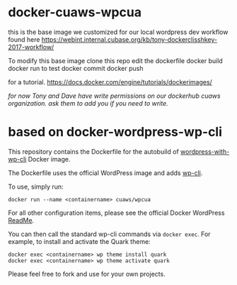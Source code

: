 # docker-cuaws-wpcua
this is the base image we customized for our local wordpress dev workflow found here https://webint.internal.cubase.org/kb/tony-dockerclisshkey-2017-workflow/

To modify this base image
clone this repo
edit the dockerfile
docker build
docker run to test
docker commit 
docker push

for a tutorial. https://docs.docker.com/engine/tutorials/dockerimages/

*for now Tony and Dave have write permissions on our dockerhub cuaws organization. ask them to add you if you need to write.*


# based on docker-wordpress-wp-cli
This repository contains the Dockerfile for the autobuild of [wordpress-with-wp-cli](https://registry.hub.docker.com/u/timbutler/wordpress-with-wp-cli/) Docker image.

The Dockerfile uses the official WordPress image and adds [wp-cli](http://wp-cli.org/).

To use, simply run: 

    docker run --name <containername> cuaws/wpcua

For all other configuration items, please see the official Docker WordPress [ReadMe](https://github.com/docker-library/docs/tree/master/wordpress).

You can then call the standard wp-cli commands via `docker exec`. For example, to install and activate the Quark theme:

    docker exec <containername> wp theme install quark
    docker exec <containername> wp theme activate quark

Please feel free to fork and use for your own projects.
